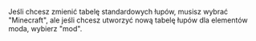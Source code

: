 Jeśli chcesz zmienić tabelę standardowych łupów, musisz wybrać "Minecraft", ale jeśli chcesz utworzyć nową tabelę łupów dla elementów moda, wybierz "mod".